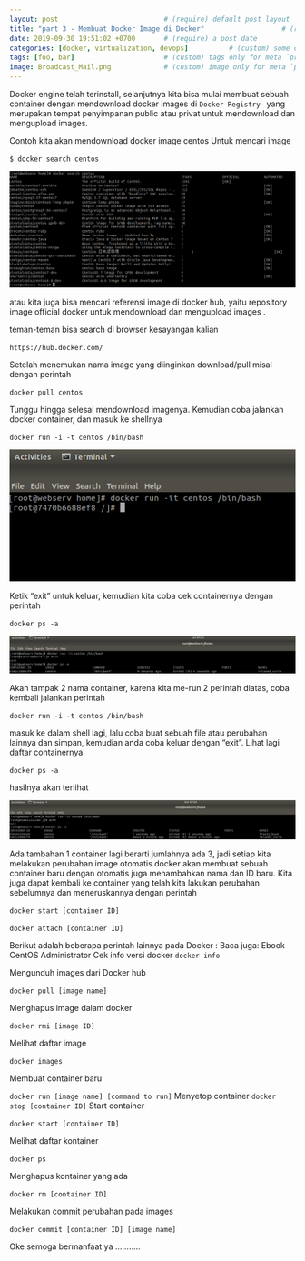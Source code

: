 ```yaml
---
layout: post                          # (require) default post layout
title: "part 3 - Membuat Docker Image di Docker"                   # (require) a string title
date: 2019-09-30 19:51:02 +0700       # (require) a post date
categories: [docker, virtualization, devops]          # (custom) some categories, but makesure these categories already exists inside path of `category/`
tags: [foo, bar]                      # (custom) tags only for meta `property="article:tag"`
image: Broadcast_Mail.png             # (custom) image only for meta `property="og:image"`, save your image inside path of `static/img/_posts`
---
```

Docker engine telah terinstall, selanjutnya kita bisa mulai membuat sebuah container dengan mendownload docker images di 
 `Docker Registry ` yang merupakan tempat penyimpanan public atau privat untuk mendownload dan mengupload images.

Contoh kita akan mendownload docker image centos
Untuk mencari image

`
$ docker search centos
`


![csr config](https://raw.githubusercontent.com/aciath/aciath.github.io/master/static/img/_posts/part3.png)



atau kita juga bisa mencari referensi image di docker hub, yaitu repository image official docker untuk mendownload dan mengupload images .

teman-teman bisa search di browser kesayangan kalian 

`
https://hub.docker.com/
`

Setelah menemukan nama image yang diinginkan download/pull misal dengan perintah

`
docker pull centos
`

Tunggu hingga selesai mendownload imagenya.
Kemudian coba jalankan docker container, dan masuk ke shellnya

`
docker run -i -t centos /bin/bash
`

![csr config](https://raw.githubusercontent.com/aciath/aciath.github.io/master/static/img/_posts/part3-1.png)


Ketik “exit” untuk keluar, kemudian kita coba cek containernya dengan perintah

`
docker ps -a
`

![csr config](https://raw.githubusercontent.com/aciath/aciath.github.io/master/static/img/_posts/part3-2.png)


Akan tampak 2 nama container, karena kita me-run 2 perintah diatas, coba kembali jalankan perintah 

`
docker run -i -t centos /bin/bash
`

masuk ke dalam shell lagi, lalu coba buat sebuah file atau perubahan lainnya dan simpan, kemudian anda coba keluar dengan “exit”.
Lihat lagi daftar containernya

`
docker ps -a
`

hasilnya akan terlihat


![csr config](https://raw.githubusercontent.com/aciath/aciath.github.io/master/static/img/_posts/part3-3.png)


Ada tambahan 1 container lagi berarti jumlahnya ada 3, jadi setiap kita melakukan perubahan image otomatis docker akan membuat sebuah container baru dengan otomatis juga menambahkan nama dan ID baru. Kita juga dapat kembali ke container yang telah kita lakukan perubahan sebelumnya dan meneruskannya dengan perintah

`
docker start [container ID]
`

`
docker attach [container ID]
`

Berikut adalah beberapa perintah lainnya pada Docker :
Baca juga:  Ebook CentOS Administrator
Cek info versi docker
`
docker info
`

Mengunduh images dari Docker hub

`
docker pull [image name]
`

Menghapus image dalam docker

`
docker rmi [image ID]
`

Melihat daftar image

`
docker images
`

Membuat container baru

`
docker run [image name] [command to run]
`
Menyetop container
`
docker stop [container ID]
`
Start container

`
docker start [container ID]
`

Melihat daftar kontainer

`
docker ps
`

Menghapus kontainer yang ada

`
docker rm [container ID]
`

Melakukan commit perubahan pada images

`
docker commit [container ID] [image name]
`

Oke semoga bermanfaat ya ...........
